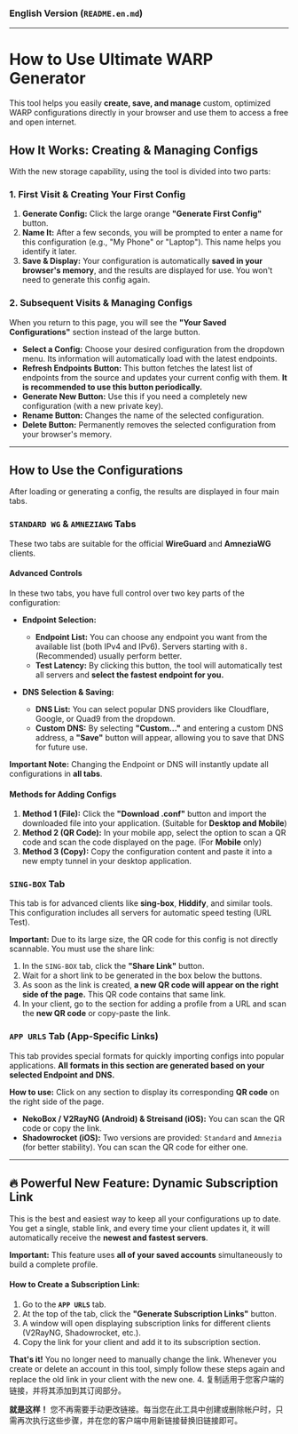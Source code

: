 ### English Version (`README.en.md`)
---

# How to Use Ultimate WARP Generator

This tool helps you easily **create, save, and manage** custom, optimized WARP configurations directly in your browser and use them to access a free and open internet.

## How It Works: Creating & Managing Configs

With the new storage capability, using the tool is divided into two parts:

### 1. First Visit & Creating Your First Config

1.  **Generate Config:** Click the large orange **"Generate First Config"** button.
2.  **Name It:** After a few seconds, you will be prompted to enter a name for this configuration (e.g., "My Phone" or "Laptop"). This name helps you identify it later.
3.  **Save & Display:** Your configuration is automatically **saved in your browser's memory**, and the results are displayed for use. You won't need to generate this config again.

### 2. Subsequent Visits & Managing Configs

When you return to this page, you will see the **"Your Saved Configurations"** section instead of the large button.

*   **Select a Config:** Choose your desired configuration from the dropdown menu. Its information will automatically load with the latest endpoints.
*   **Refresh Endpoints Button:** This button fetches the latest list of endpoints from the source and updates your current config with them. **It is recommended to use this button periodically.**
*   **Generate New Button:** Use this if you need a completely new configuration (with a new private key).
*   **Rename Button:** Changes the name of the selected configuration.
*   **Delete Button:** Permanently removes the selected configuration from your browser's memory.

---

## How to Use the Configurations

After loading or generating a config, the results are displayed in four main tabs.

### `STANDARD WG` & `AMNEZIAWG` Tabs

These two tabs are suitable for the official **WireGuard** and **AmneziaWG** clients.

#### Advanced Controls

In these two tabs, you have full control over two key parts of the configuration:

*   **Endpoint Selection:**
    *   **Endpoint List:** You can choose any endpoint you want from the available list (both IPv4 and IPv6). Servers starting with `8.` (Recommended) usually perform better.
    *   **Test Latency:** By clicking this button, the tool will automatically test all servers and **select the fastest endpoint for you.**

*   **DNS Selection & Saving:**
    *   **DNS List:** You can select popular DNS providers like Cloudflare, Google, or Quad9 from the dropdown.
    *   **Custom DNS:** By selecting **"Custom..."** and entering a custom DNS address, a **"Save"** button will appear, allowing you to save that DNS for future use.

**Important Note:** Changing the Endpoint or DNS will instantly update all configurations in **all tabs**.

#### Methods for Adding Configs

1.  **Method 1 (File):** Click the **"Download .conf"** button and import the downloaded file into your application. (Suitable for **Desktop and Mobile**)
2.  **Method 2 (QR Code):** In your mobile app, select the option to scan a QR code and scan the code displayed on the page. (For **Mobile** only)
3.  **Method 3 (Copy):** Copy the configuration content and paste it into a new empty tunnel in your desktop application.

### `SING-BOX` Tab

This tab is for advanced clients like **sing-box**, **Hiddify**, and similar tools. This configuration includes all servers for automatic speed testing (URL Test).

**Important:** Due to its large size, the QR code for this config is not directly scannable. You must use the share link:

1.  In the `SING-BOX` tab, click the **"Share Link"** button.
2.  Wait for a short link to be generated in the box below the buttons.
3.  As soon as the link is created, **a new QR code will appear on the right side of the page.** This QR code contains that same link.
4.  In your client, go to the section for adding a profile from a URL and scan the **new QR code** or copy-paste the link.

### `APP URLS` Tab (App-Specific Links)

This tab provides special formats for quickly importing configs into popular applications. **All formats in this section are generated based on your selected Endpoint and DNS.**

**How to use:** Click on any section to display its corresponding **QR code** on the right side of the page.

*   **NekoBox / V2RayNG (Android) & Streisand (iOS):** You can scan the QR code or copy the link.
*   **Shadowrocket (iOS):** Two versions are provided: `Standard` and `Amnezia` (for better stability). You can scan the QR code for either one.

---

## 🔥 Powerful New Feature: Dynamic Subscription Link

This is the best and easiest way to keep all your configurations up to date. You get a single, stable link, and every time your client updates it, it will automatically receive the **newest and fastest servers**.

**Important:** This feature uses **all of your saved accounts** simultaneously to build a complete profile.

#### How to Create a Subscription Link:

1.  Go to the **`APP URLS`** tab.
2.  At the top of the tab, click the **"Generate Subscription Links"** button.
3.  A window will open displaying subscription links for different clients (V2RayNG, Shadowrocket, etc.).
4.  Copy the link for your client and add it to its subscription section.

**That's it!** You no longer need to manually change the link. Whenever you create or delete an account in this tool, simply follow these steps again and replace the old link in your client with the new one.
4.  复制适用于您客户端的链接，并将其添加到其订阅部分。

**就是这样！** 您不再需要手动更改链接。每当您在此工具中创建或删除帐户时，只需再次执行这些步骤，并在您的客户端中用新链接替换旧链接即可。
